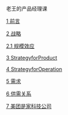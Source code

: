 老王的产品经理课

[1 前言](./01.前言.md)

[2 战略](./02.0.战略.md)

[2.1 规模效应](./02.1.规模效应.md)

[3 StrategyforProduct](./03.StrategyforProduct.md)

[4 StrategyforOperation](./04.StrategyforOperation.md)

[5 需求](./05.需求(Needs).md)

[6 供需关系](./06.供需关系.md)

[7 美团是家科技公司](./07.美团是家科技公司.md)




